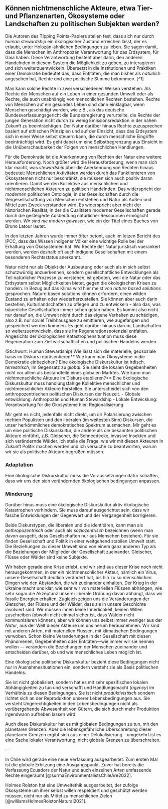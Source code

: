 ## Können nichtmenschliche Akteure, etwa Tier- und Pflanzenarten, Ökosysteme oder Landschaften zu politischen Subjekten werden?


Die Autoren des Tipping Points-Papiers stellen fest, dass sich nur durch *human stewardship* ein ökologischer Zustand erreichen lässt, der es erlaubt, unter Holozän-ähnlichen Bedingungen zu leben. Sie sagen damit, dass die Menschen im Anthropozän Verantwortung für das Erdsystem, für Gaia haben. Diese Verantwortung besteht aber darin, den anderen Handelnden in diesem System die Möglichkeit zu geben, zu interagieren und sich weiterzuentwickeln. Übersetzt in die Institutionen und Praktiken einer Demokratie bedeutet das, dass Entitäten, die man bisher als *natürlich* angesehen hat, Rechte und eine politische Stimme bekommen. [^1]

Man kann solche Rechte in zwei verschiedenen Weisen verstehen: Als Rechte der Menschen auf ein Leben in einer gesunden Umwelt oder als Rechte, die auch unabhängig von menschlichen Rechten bestehen. Rechte von Menschen auf ein gesundes Leben sind dann einklagbar, wenn Menschen geschädigt werden, wie z.B., als das deutsche Bundesverfassungsgericht die Bundesregierung verurteilte, die Rechte der jungen Generation nicht durch zu wenig Emissionsreduktion in der nahen Zukunft zu beeinträchtigen. Der Natur darüber hinaus Rechte zuzusprechen basiert auf ethischen Prinzipien und auf der Einsicht, dass das Erdsystem sich in einer Weise selbst steuern kann, die durch menschliche Eingriffe beeinträchtigt wird. Es geht dabei um eine Selbstbegrenzung aus Einsicht in die Unüberschaubarkeit der Folgen von menschlichen Handlungen. 

Für die Demokratie ist die Anerkennung von Rechten der Natur eine weitere Herausforderung. Noch größer wird die Herausforderung, wenn man sich klar macht, was *stewardship* über die Anerkennung von Rechten hinaus bedeutet: Menschlichen Aktivitäten werden durch das Funktionieren von Ökosystemen nicht nur beschränkt, sie müssen sich auch positiv daran orientieren. Damit werden Kollektive aus menschlichen und nichtmenschlichen Akteuren zu politisch Handelnden. Das widerspricht der *modernen* politischen Ontologie, in der Gesellschaften durch die Vergesellschaftung von Menschen entstehen und Natur als Außen und Mittel zum Zweck verstanden wird. Es widerspricht aber nicht der historischen Realität, in der die Qualitäten moderner Gesellschaften gerade durch die gesteigerte Ausbeutung natürlicher Ressourcen ermöglicht werden. *Wir sind nie modern gewesen*, wie ein der Titel eines Buches von Bruno Latour lautet.

In den letzten Jahren wurde immer öfter betont, auch im letzen Bericht des IPCC, dass das Wissen indigener Völker eine wichtige Rolle bei der Erhaltung von Ökosystemen hat. Wo Rechte der Natur juristisch vuerankert werden, werden deshalb oft auch indigene Gesellschaften mit einem besonderen Rechtsstatus anerkannt.

Natur nicht nur als Objekt der Ausbeutung oder auch als in sich selbst schutzwürdig anzuerkennen, sondern gesellschaftliche Entwicklungen als Teil natürlicher Prozesse zu verstehen, ist geboten, weil die Natur oder das Erdsystem selbst Möglichkeiten bietet, gegen die ökologischen Krisen zu handeln. In Bezug auf das Klima wird hier meist von *nature based solutions* gesprochen. Nature based solutions können erfordern, einen wilden Zustand zu erhalten oder wiederherzustellen. Sie können aber auch darin bestehen, Kulturlandschaften zu pflegen und zu entwickeln - also das, was bäuerliche Gesellschaften immer schon getan haben. Es kommt also nicht nur darauf an, die Umwelt nicht durch das eigene Verhalten zu schädigen, also z.B. nur soviel Treibhausgase zu emittieren, wie augefangen und gespeichert werden kommen. Es geht darüber hinaus darum, Landschaften so weiterzuentwickeln, dass sie ihr Regenerationspotenzial entfalten. Angesichts der ökologischen Katastrophensituation muss diese Regeneration zum Ziel wirtschaftlichen und politischen Handelns werden. 

(Stichwort: Human Stewardship) Wie lässt sich die materielle, geosoziale basis im Diskurs repräsentieren** Wie kann man Ökosysteme in die Demokratie einbeziehen? Eine ökologische Diskurskultur ist irdisch, *terrestrisch*, im Gegensatz zu *global*. Sie sieht die lokalen Gegebenheiten nicht vor allem als bestandteile eines globalen Marktes. Wie kann man nichtmenschliche Akteure im Diskurs etablieren?** Eine ökologische Diskurskultur muss handlungsfähige Kollektive menschlicher und nichtmenschlicher Akteure herstellen. Sie unterscheidet sich von den anthropozentrischen politischen Diskursen der Neuzeit.
        - Globale entwicklung: Anthropozän und Human Stewardship
        - Lokale Entwicklung:  Verantwortung für die Ökosysteme hier, Regionalisierung

Mir geht es nicht, jedenfalls nicht direkt, um dir Polarisierung zwischen rechten Populisten und den liberalen (im weitesten Sinn) Diskursen, die unser herkömmliches demokratisches Spektrum ausmachen. Mir geht es um eine politische Diskurskultur, die andere als die bekannten politischen Akteure einführt, z.B. Gletscher, die Schneedecke, invasive Insekten und sich verändernde Wälder. Ich stelle die Frage, wie wir mit diesen Akteuren in Zukunft Politik machen werden und ich versuche zu beantworten, warum wir sie als politische Akteure begrüßen müssen. 

### Adaptation

 Eine ökologische Diskurskultur muss die Voraussetzungen dafür schaffen, dass wir uns den sich verändernden ökologischen bedingungen anpassen.

### Minderung

Darüber hinus muss eine ökologische Diskurskultur aktiv ökologische Katastrophen verhindern. Sie muss darauf ausgerichtet sein, dass wir fasche Entwicklungen der Gegenwart und der Vergangenheit korrigieren. 

Beide Diskurstypen, die liberalen und die identitären, kann man als *anthropozentrisch* oder auch als *soziozentrisch* bezeichnen (wenn man davon ausgeht, dass Gesellschaften nur aus Menschen bestehen). Für sie finden Gesellschaft und Politik in einer weitgehend stabilen Umwelt statt. Die Beziehungen zu dieser Umwelt sind von einem ganz anderen Typ als die Beziehungen der Mitglieder der Gesellschaft zueinander. Gletscher, Flüsse oder Wälder sind keine Subjekte. 

Wir haben gerade eine Krise erlebt, und wir sind aus dieser Krise noch nicht herausgekommen, in der ein nichtmenschlicher Akteur, nämlich ein Virus, unsere Gesellschaft deutlich verändert hat, bis hin zu so *menschlichen* Dingen wie den Abständen, die wir zueinander einhalten. Der Krieg in der Ukraine macht uns klar, wie sehr wir von materiellen Flüssen abhängen, wie sehr sogar die Akzeptanz unserer liberale Ordnung davon abhängt, dass wir fossile Energien erhalten. Zugleich zeigen uns die Veränderungen der Gletscher, der Flüsse und der Wälder, dass sie in unsere Geschichte involviert sind. Wir müssen ihnen keine Innerlichkeit, keinen Willen zuschreiben (obwohl nicht einmal sicher ist, dass Wälder nicht kommunizieren können), aber wir können uns selbst immer weniger aus der *Natur*, aus der Welt dieser Akteure um uns herum herausnehmen. Wir sind mit anderen Arten, mit materiellen Flüssen, mit klimatischen Bedingungen verwoben. Schon kleine Veränderungen in der Gesellschaft mit diesen Phänomenen, Gegebenheiten oder Entitäten&mdash;wie immer wir sie nennen wollen &mdash; verändern die Beziehungen der Menschen zueinander und entscheiden darüber, ob und wie menschliches Leben möglich ist. 

Eine ökologische politische Diskurskultur bezieht diese Bedingungen nicht nur in Ausnahmesituationen ein, sondern versteht sie als Basis politischen Handelns. 

Sie ist nicht globalisiert, sondern hat es mit sehr spezifischen lokalen Abhängigkeiten zu tun und verschafft und Handlungsmacht (*agency*) im Verhältnis zu diesen Bedingungen. Sie ist nicht *produktivistisch* sondern richtet sich an der Reproduktion unserer Lebensbedingungen aus. Sie versteht Ungerechtigkeiten in den Lebensbedingungen nicht als vorübergehende Abwesenheit von Gütern, die sich durch mehr Produktion irgendwann aufheben lassen wird. 

Auch diese Diskurskultur hat es mit globalen Bedingungen zu tun, mit den planetaren Grenzen. Aber die lebensgefährliche Überschreitung dieser planetaren Grenzen ergibt sich aus einer Delokalisierung - umgekehrt ist es eine Sache lokaler Verantwortung, nicht globale Grenzen zu überschreiten. 

— 

In Chile wird gerade eine neue Verfassung ausgearbeitet. Zum ersten Mal ist die globale Erhitzung eine Ausgangspunkt. Zuvor hat bereits die Verfassung Ecuadors der Natur und auch einzelnen Arten umfassende Rechte eingeräumt [@surmaEnvironmentalistsChileAre2022].

Holmes Rolston hat eine Umweltethik ausgearbeitet, der zufolge Ökosysteme um ihrer selbst willen respektiert und geschützt werden müssen, nicht nur als Mittel zu menschlichen Zielen [@williamsHolmesRolstonNatural2021].






